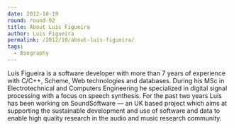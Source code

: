 ```yaml
---
date: 2012-10-19
round: round-02
title: About Luís Figueira
author: Luis Figueira
permalink: /2012/10/about-luis-figueira/
tags:
  - Biography
---
```

Luís Figueira is a software developer with more than 7 years of experience with C/C++, Scheme, Web technologies and databases. During his MSc in Electrotechnical and Computers Engineering he specialized in digital signal processing with a focus on speech synthesis. For the past two years Luís has been working on SoundSoftware — an UK based project which aims at supporting the sustainable development and use of software and data to enable high quality research in the audio and music research community.
